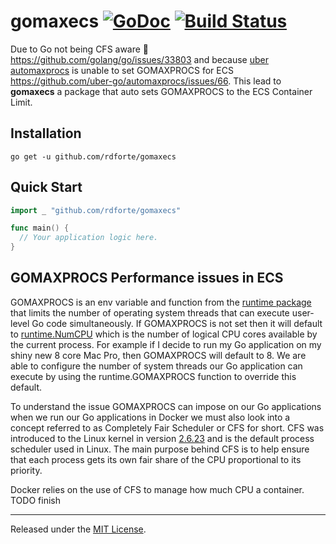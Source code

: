 # gomaxecs [![GoDoc][doc-img]][doc] [![Build Status][ci-img]][ci]

Due to Go not being CFS aware 🥲 https://github.com/golang/go/issues/33803 and because [uber automaxprocs](https://github.com/uber-go/automaxprocs) is unable to set GOMAXPROCS for ECS https://github.com/uber-go/automaxprocs/issues/66. This lead to **gomaxecs** a package that auto sets GOMAXPROCS to the ECS Container Limit.

## Installation

`go get -u github.com/rdforte/gomaxecs`

## Quick Start

```go
import _ "github.com/rdforte/gomaxecs"

func main() {
  // Your application logic here.
}
```

## GOMAXPROCS Performance issues in ECS

GOMAXPROCS is an env variable and function from the [runtime package](https://pkg.go.dev/runtime@go1.23.1) that limits the number of operating system threads that can execute user-level Go code simultaneously. If GOMAXPROCS is not set then it will default to [runtime.NumCPU](https://pkg.go.dev/runtime@go1.23.1#NumCPU) which is the number of logical CPU cores available by the current process. For example if I decide to run my Go application on my shiny new 8 core Mac Pro, then GOMAXPROCS will default to 8. We are able to configure the number of system threads our Go application can execute by using the runtime.GOMAXPROCS function to override this default.

To understand the issue GOMAXPROCS can impose on our Go applications when we run our Go applications in Docker we must also look into a concept referred to as Completely Fair Scheduler or CFS for short.
CFS was introduced to the Linux kernel in version [2.6.23](https://kernelnewbies.org/Linux_2_6_23) and is the default process scheduler used in Linux. The main purpose behind CFS is to help ensure that each process gets its own fair share of the CPU proportional to its priority.

Docker relies on the use of CFS to manage how much CPU a container.
TODO finish


<hr>

Released under the [MIT License](LICENSE).


[doc-img]: https://godoc.org/github.com/rdforte/gomaxecs?status.svg
[doc]: https://godoc.org/github.com/rdforte/gomaxecs
[ci-img]: https://github.com/rdforte/gomaxecs/actions/workflows/build.yml/badge.svg
[ci]: https://github.com/rdforte/gomaxecs/actions/workflows/build.yml
